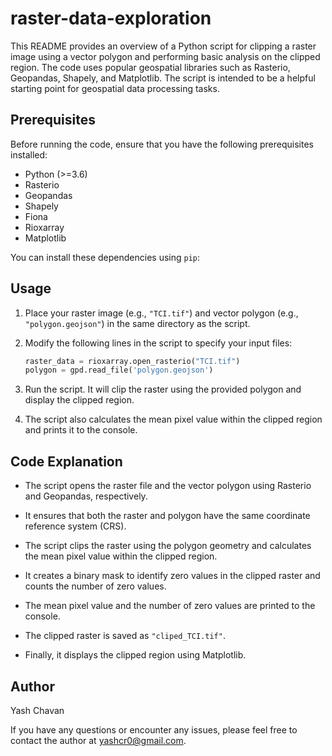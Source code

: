 # raster-data-exploration


This README provides an overview of a Python script for clipping a raster image using a vector polygon and performing basic analysis on the clipped region. The code uses popular geospatial libraries such as Rasterio, Geopandas, Shapely, and Matplotlib. The script is intended to be a helpful starting point for geospatial data processing tasks.

## Prerequisites

Before running the code, ensure that you have the following prerequisites installed:

- Python (>=3.6)
- Rasterio
- Geopandas
- Shapely
- Fiona
- Rioxarray
- Matplotlib

You can install these dependencies using `pip`:


## Usage

1. Place your raster image (e.g., `"TCI.tif"`) and vector polygon (e.g., `"polygon.geojson"`) in the same directory as the script.

2. Modify the following lines in the script to specify your input files:

   ```python
   raster_data = rioxarray.open_rasterio("TCI.tif")
   polygon = gpd.read_file('polygon.geojson')
   ```

3. Run the script. It will clip the raster using the provided polygon and display the clipped region.

4. The script also calculates the mean pixel value within the clipped region and prints it to the console.

## Code Explanation

- The script opens the raster file and the vector polygon using Rasterio and Geopandas, respectively.

- It ensures that both the raster and polygon have the same coordinate reference system (CRS).

- The script clips the raster using the polygon geometry and calculates the mean pixel value within the clipped region.

- It creates a binary mask to identify zero values in the clipped raster and counts the number of zero values.

- The mean pixel value and the number of zero values are printed to the console.

- The clipped raster is saved as `"cliped_TCI.tif"`.

- Finally, it displays the clipped region using Matplotlib.


## Author

Yash Chavan

If you have any questions or encounter any issues, please feel free to contact the author at yashcr0@gmail.com.

